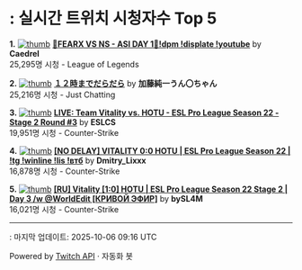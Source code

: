 # : 실시간 트위치 시청자수 Top 5

**1.** [![thumb](https://static-cdn.jtvnw.net/previews-ttv/live_user_caedrel-320x180.jpg)](https://twitch.tv/Caedrel)
**[🔴FEARX VS NS - ASI DAY 1🔴!dpm !displate !youtube](https://twitch.tv/Caedrel)** by **Caedrel**<br>25,295명 시청  - League of Legends

**2.** [![thumb](https://static-cdn.jtvnw.net/previews-ttv/live_user_kato_junichi0817-320x180.jpg)](https://twitch.tv/加藤純一うん〇ちゃん)
**[１２時までだらだら](https://twitch.tv/加藤純一うん〇ちゃん)** by **加藤純一うん〇ちゃん**<br>25,216명 시청  - Just Chatting

**3.** [![thumb](https://static-cdn.jtvnw.net/previews-ttv/live_user_eslcs-320x180.jpg)](https://twitch.tv/ESLCS)
**[LIVE: Team Vitality vs. HOTU - ESL Pro League Season 22 - Stage 2 Round #3](https://twitch.tv/ESLCS)** by **ESLCS**<br>19,951명 시청  - Counter-Strike

**4.** [![thumb](https://static-cdn.jtvnw.net/previews-ttv/live_user_dmitry_lixxx-320x180.jpg)](https://twitch.tv/Dmitry_Lixxx)
**[[NO DELAY] VITALITY 0:0 HOTU | ESL Pro League Season 22 | !tg !winline !lis !втб](https://twitch.tv/Dmitry_Lixxx)** by **Dmitry_Lixxx**<br>16,878명 시청  - Counter-Strike

**5.** [![thumb](https://static-cdn.jtvnw.net/previews-ttv/live_user_bysl4m-320x180.jpg)](https://twitch.tv/bySL4M)
**[[RU] Vitality [1:0] HOTU | ESL Pro League Season 22 Stage 2 | Day 3 /w @WorldEdit [КРИВОЙ ЭФИР]](https://twitch.tv/bySL4M)** by **bySL4M**<br>16,021명 시청  - Counter-Strike


---
: 마지막 업데이트: 2025-10-06 09:16 UTC

Powered by [Twitch API](https://dev.twitch.tv/docs/api/reference) · 자동화 봇